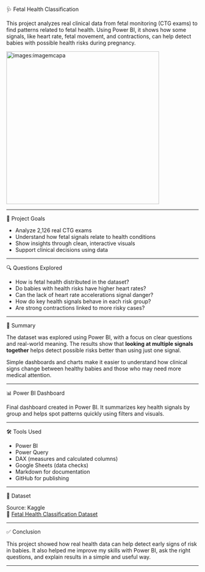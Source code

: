 
🩺 Fetal Health Classification

This project analyzes real clinical data from fetal monitoring (CTG exams) to find patterns related to fetal health. Using Power BI, it shows how some signals, like heart rate, fetal movement, and contractions, can help detect babies with possible health risks during pregnancy.

<img src="https://github.com/user-attachments/assets/0a2bf37d-c20e-45d1-bc1c-3ac21fbc3fa2" alt="images:imagemcapa" width="400"/>

---

📌 Project Goals

- Analyze 2,126 real CTG exams
- Understand how fetal signals relate to health conditions
- Show insights through clean, interactive visuals
- Support clinical decisions using data

---

🔍 Questions Explored

- How is fetal health distributed in the dataset?
- Do babies with health risks have higher heart rates?
- Can the lack of heart rate accelerations signal danger?
- How do key health signals behave in each risk group?
- Are strong contractions linked to more risky cases?

---

🧠 Summary

The dataset was explored using Power BI, with a focus on clear questions and real-world meaning. The results show that **looking at multiple signals together** helps detect possible risks better than using just one signal.

Simple dashboards and charts make it easier to understand how clinical signs change between healthy babies and those who may need more medical attention.

---

📊 Power BI Dashboard


Final dashboard created in Power BI. It summarizes key health signals by group and helps spot patterns quickly using filters and visuals.

---

🛠️ Tools Used

- Power BI  
- Power Query  
- DAX (measures and calculated columns)  
- Google Sheets (data checks)  
- Markdown for documentation  
- GitHub for publishing

---

📁 Dataset

Source: Kaggle  
🔗 [Fetal Health Classification Dataset](https://www.kaggle.com/datasets/andrewmvd/fetal-health-classification)

---

✅ Conclusion

This project showed how real health data can help detect early signs of risk in babies. It also helped me improve my skills with Power BI, ask the right questions, and explain results in a simple and useful way.

---
